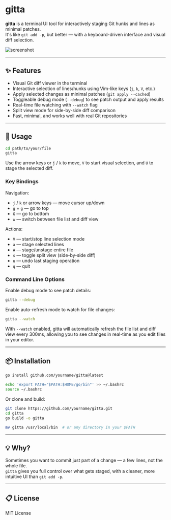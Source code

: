 # gitta

**gitta** is a terminal UI tool for interactively staging Git hunks and lines as minimal patches.  
It's like `git add -p`, but better — with a keyboard-driven interface and visual diff selection.

![screenshot](screenshot.png) <!-- optional: replace with actual screenshot -->

---

## ✨ Features

- Visual Git diff viewer in the terminal
- Interactive selection of lines/hunks using Vim-like keys (`j`, `k`, `V`, etc.)
- Apply selected changes as minimal patches (`git apply --cached`)
- Toggleable debug mode (`--debug`) to see patch output and apply results
- Real-time file watching with `--watch` flag
- Split view mode for side-by-side diff comparison
- Fast, minimal, and works well with real Git repositories

---

## 🚀 Usage

```bash
cd path/to/your/file
gitta
```

Use the arrow keys or `j` / `k` to move, `V` to start visual selection, and `U` to stage the selected diff.

### Key Bindings

Navigation:
- `j` / `k` or arrow keys — move cursor up/down
- `g` + `g` — go to top
- `G` — go to bottom
- `w` — switch between file list and diff view

Actions:
- `V` — start/stop line selection mode
- `a` — stage selected lines
- `A` — stage/unstage entire file
- `s` — toggle split view (side-by-side diff)
- `u` — undo last staging operation
- `q` — quit

### Command Line Options

Enable debug mode to see patch details:
```bash
gitta --debug
```

Enable auto-refresh mode to watch for file changes:
```bash
gitta --watch
```

With `--watch` enabled, gitta will automatically refresh the file list and diff view every 300ms, allowing you to see changes in real-time as you edit files in your editor.

---

## 📦 Installation

```bash
go install github.com/yourname/gitta@latest

echo 'export PATH="$PATH:$HOME/go/bin"' >> ~/.bashrc
source ~/.bashrc
```

Or clone and build:

```bash
git clone https://github.com/yourname/gitta.git
cd gitta
go build -o gitta

mv gitta /usr/local/bin  # or any directory in your $PATH
```

---

## 💡 Why?

Sometimes you want to commit just part of a change — a few lines, not the whole file.  
`gitta` gives you full control over what gets staged, with a cleaner, more intuitive UI than `git add -p`.

---

## 📋 License

MIT License
